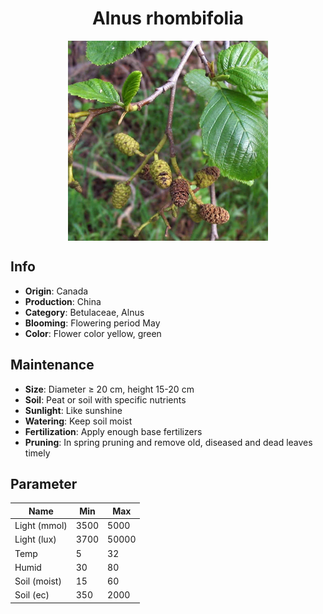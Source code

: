 <h1 align='center'>Alnus rhombifolia</h1>
<p align="center">
    <img 
        align='center'
        width='320'
        src="../images/alnus rhombifolia.png" 
        alt='Alnus rhombifolia' />
</p>

## Info

 - **Origin**: Canada
 - **Production**: China
 - **Category**: Betulaceae, Alnus
 - **Blooming**: Flowering period May
 - **Color**: Flower color yellow, green

## Maintenance

 - **Size**: Diameter ≥ 20 cm, height 15-20 cm
 - **Soil**: Peat or soil with specific nutrients
 - **Sunlight**: Like sunshine
 - **Watering**: Keep soil moist
 - **Fertilization**: Apply enough base fertilizers
 - **Pruning**: In spring pruning and remove old, diseased and dead leaves timely

## Parameter

| Name         | Min  | Max   |
|--------------|------|-------|
| Light (mmol) | 3500 | 5000  |
| Light (lux)  | 3700 | 50000 |
| Temp         | 5    | 32    |
| Humid        | 30   | 80    |
| Soil (moist) | 15   | 60    |
| Soil (ec)    | 350  | 2000  |